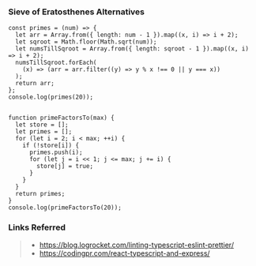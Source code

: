 ### Sieve of Eratosthenes Alternatives
```
const primes = (num) => {
  let arr = Array.from({ length: num - 1 }).map((x, i) => i + 2);
  let sqroot = Math.floor(Math.sqrt(num));
  let numsTillSqroot = Array.from({ length: sqroot - 1 }).map((x, i) => i + 2);
  numsTillSqroot.forEach(
    (x) => (arr = arr.filter((y) => y % x !== 0 || y === x))
  );
  return arr;
};
console.log(primes(20));


function primeFactorsTo(max) {
  let store = [];
  let primes = [];
  for (let i = 2; i < max; ++i) {
    if (!store[i]) {
      primes.push(i);
      for (let j = i << 1; j <= max; j += i) {
        store[j] = true;
      }
    }
  }
  return primes;
}
console.log(primeFactorsTo(20));
```

### Links Referred

> - https://blog.logrocket.com/linting-typescript-eslint-prettier/
> - https://codingpr.com/react-typescript-and-express/